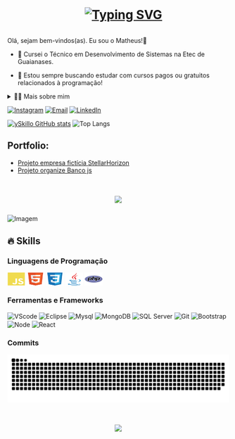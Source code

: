 <!--título-->
<div id="user-content-toc">
  <ul align="center">
    <summary><h1 style="display: inline-block"><a href="https://git.io/typing-svg"><img src="https://readme-typing-svg.herokuapp.com?font=Fira+Code&weight=600&pause=1000&color=F7F7F7&random=false&width=435&lines=ySkillos+Devs!+%5Co%2F" alt="Typing SVG" /></a></h1></summary>
</div>

<!-- Presentation -->
<p>
  Olá, sejam bem-vindos(as). Eu sou o Matheus!👋
  
  -  🌱 Cursei o Técnico em Desenvolvimento de Sistemas na Etec de Guaianases.
    
  - 🔭 Estou sempre buscando estudar com cursos pagos ou gratuitos relacionados à programação!
</p>

<!-- Dropdown -->
<details>
  <summary>👨‍💻 Mais sobre mim</summary>

  - 💬 Olá! Eu sou o Matheus. Tenho 20 anos e estudei Desenvolvimento de Sistemas na Etec. Tenho um grande interesse por Java e JavaScript, e gosto de criar projetos que tenham um impacto positivo no meio social. Estou planejando cursar Análise e Desenvolvimento de Sistemas (ADS) na faculdade para aprofundar ainda mais meus conhecimentos e habilidades nessa área.

  - ⚡ Eu gosto de programar jogos, sites e interfaces gráficas. Meu hobby é voltado para o front-end, onde crio designs e depois os animo com programação. Também gosto de trabalhar com bancos de dados como MySQL, SQL Server e Oracle, e estou sempre estudando em busca de novos conhecimentos.
</details>

<!-- Links -->

[![Instagram](https://img.shields.io/badge/Instagram-E4405F?style=for-the-badge&logo=instagram&logoColor=white)](https://www.instagram.com/yskillo_ofc/)
[![Email](https://img.shields.io/badge/Gmail-D14836?style=for-the-badge&logo=gmail&logoColor=white)](mailto:matheus.gfront@gmail.com)
[![LinkedIn](https://img.shields.io/badge/LinkedIn-0077B5?style=for-the-badge&logo=linkedin&logoColor=white)](https://www.linkedin.com/in/matheus-gomes-40a529222/)



<!-- GithubStats -->
[![ySkillo GitHub stats](https://github-readme-stats.vercel.app/api?username=yskillo)](https://github.com/anuraghazra/github-readme-stats)
![Top Langs](https://github-readme-stats.vercel.app/api/top-langs/?username=yskillo&layout=compact)




<!-- Portfolio -->
## Portfolio:
- [Projeto empresa fictícia StellarHorizon](https://github.com/ySkillo/stellarhorizon)
- [Projeto organize Banco js](https://github.com/ySkillo/lilacpay)
  
<h1 align="center">
<img src="https://readme-typing-svg.herokuapp.com/?font=Righteous&size=35&center=true&vCenter=true&width=500&height=70&duration=4000&lines=Novos+projetos+em+breve!;" />
</h1>

<!-- GIF -->
<p align="left">
  <img align="center" src="https://github.com/VariableBee/VariableBee/assets/77739311/4e9f41af-6b57-49a7-b15a-74322e96b4d7" alt="Imagem">
</p>

## 🔥 Skills
<!-- Skills: Programming Languages -->
  <div style="flex-basis: 48%;">
    <h3>Linguagens de Programação</h3>
    <img align="center" alt="Js" height="30" width="40" src="https://raw.githubusercontent.com/devicons/devicon/master/icons/javascript/javascript-plain.svg">
    <img align="center" alt="HTML" height="30" width="40" src="https://raw.githubusercontent.com/devicons/devicon/master/icons/html5/html5-original.svg">
    <img align="center" alt="CSS" height="30" width="40" src="https://raw.githubusercontent.com/devicons/devicon/master/icons/css3/css3-original.svg">
    <img align="center" alt="JAVA" height="30" width="40" src="https://raw.githubusercontent.com/devicons/devicon/master/icons/java/java-original.svg">
    <img align="center" alt="PHP" height="30" width="40" src="https://raw.githubusercontent.com/devicons/devicon/master/icons/php/php-original.svg">
  </div>


  
  <!-- Skills: Tools & Frameworks -->
  <div style="flex-basis: 48%;">
    <h3>Ferramentas e Frameworks</h3>
    <img align="center" alt="VScode" height="30" width="40" src="https://cdn.jsdelivr.net/gh/devicons/devicon/icons/vscode/vscode-original.svg">
    <img align="center" alt="Eclipse" height="30" width="40" src="https://cdn.jsdelivr.net/gh/devicons/devicon/icons/eclipse/eclipse-original.svg">
    <img align="center" alt="Mysql" height="30" width="40" src="https://cdn.jsdelivr.net/gh/devicons/devicon/icons/mysql/mysql-original.svg">
    <img align="center" alt="MongoDB" height="30" width="40" src="https://cdn.jsdelivr.net/gh/devicons/devicon/icons/mongodb/mongodb-original.svg">
    <img align="center" alt="SQL Server" height="30" width="40" src="https://cdn.jsdelivr.net/gh/devicons/devicon/icons/microsoftsqlserver/microsoftsqlserver-plain-wordmark.svg">
    <img align="center" alt="Git" height="30" width="40" src="https://cdn.jsdelivr.net/gh/devicons/devicon/icons/git/git-original.svg">
    <img align="center" alt="Bootstrap" height="30" width="40" src="https://cdn.jsdelivr.net/gh/devicons/devicon/icons/bootstrap/bootstrap-original.svg">
    <img align="center" alt="Node" height="30" width="40" src="https://cdn.jsdelivr.net/gh/devicons/devicon/icons/nodejs/nodejs-original.svg">
    <img align="center" alt="React" height="30" width="40" src="https://cdn.jsdelivr.net/gh/devicons/devicon/icons/react/react-original.svg">
     <h3>Commits</h3>
</div>
 <picture align="center">
  <source media="(prefers-color-scheme: dark)" srcset="https://raw.githubusercontent.com/yskillo/yskillo/output/github-contribution-grid-snake-dark.svg">
  <source media="(prefers-color-scheme: light)" srcset="https://raw.githubusercontent.com/yskillo/yskillo/output/github-contribution-grid-snake-dark.svg">
  <img align="center" alt="github contribution grid snake animation" src="https://raw.githubusercontent.com/yskillo/yskillo/output/github-contribution-grid-snake.svg">
</picture>

<h1 align="center">
<img src="https://readme-typing-svg.herokuapp.com/?font=Righteous&size=35&center=true&vCenter=true&width=500&height=70&duration=4000&lines=obrigado+pela+atenção!;" />
</h1>



